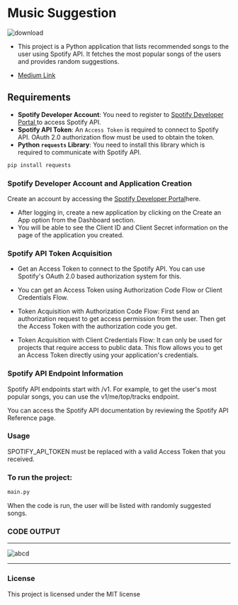 # Music Suggestion
![download](https://github.com/user-attachments/assets/84ee6c6a-a3e2-4228-982f-19fb0a4cab9d)
* This project is a Python application that lists recommended songs to the user using Spotify API. It fetches the most popular songs of the users and provides random suggestions.
- [Medium Link](medium.com/@erennt8/spotify-api-ile-müzik-öneri-uygulaması-a5f6a7debf45)
## Requirements

- **Spotify Developer Account**: You need to register to [Spotify Developer Portal ](https://developer.spotify.com/) to access Spotify API.
- **Spotify API Token**: An `Access Token` is required to connect to Spotify API. OAuth 2.0 authorization flow must be used to obtain the token.
- **Python `requests` Library**: You need to install this library which is required to communicate with Spotify API.

```bash
pip install requests
```
### Spotify Developer Account and Application Creation
Create an account by accessing the [Spotify Developer Portal](https://developer.spotify.com/)here.
- After logging in, create a new application by clicking on the Create an App option from the Dashboard section.
- You will be able to see the Client ID and Client Secret information on the page of the application you created.

### Spotify API Token Acquisition
- Get an Access Token to connect to the Spotify API. You can use Spotify's OAuth 2.0 based authorization system for this.
- You can get an Access Token using Authorization Code Flow or Client Credentials Flow.
- Token Acquisition with Authorization Code Flow: First send an authorization request to get access permission from the user. Then get the Access Token with the authorization code you get.

- Token Acquisition with Client Credentials Flow: It can only be used for projects that require access to public data. This flow allows you to get an Access Token directly using your application's credentials.

### Spotify API Endpoint Information
Spotify API endpoints start with /v1. For example, to get the user's most popular songs, you can use the v1/me/top/tracks endpoint.

You can access the Spotify API documentation by reviewing the Spotify API Reference page.
### Usage
SPOTIFY_API_TOKEN must be replaced with a valid Access Token that you received.

### To run the project:

```python
main.py
```
When the code is run, the user will be listed with randomly suggested songs.

### CODE OUTPUT

---------------------------------------------------------------------------------------------------------------

![abcd](https://github.com/erent8/music-suggestion/assets/86615310/335db117-39ff-4060-9d62-639d763fe36d)

----------------------------------------------------------------------------------------------------

### License
This project is licensed under the MIT license
